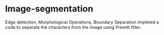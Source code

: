 # Image-segmentation
Edge detection, Morphological Operations, Boundary Separation
Impleted a code to separate the characters from the image using Prewitt filter.
